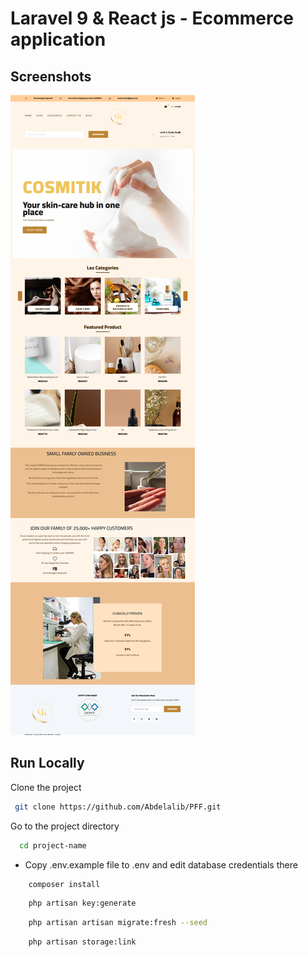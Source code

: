 # Laravel 9 & React js - Ecommerce application

## Screenshots

![preview img](/webInt.png )

## Run Locally

Clone the project

```bash
 git clone https://github.com/Abdelalib/PFF.git
```

Go to the project directory

```bash
  cd project-name
```

-   Copy .env.example file to .env and edit database credentials there

```bash
    composer install
```

```bash
    php artisan key:generate
```

```bash
    php artisan artisan migrate:fresh --seed
```

```bash
    php artisan storage:link
```

<!-- #### Login

-   email = admin@example.com
-   password = 123 -->
